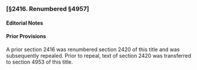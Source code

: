 ### [§2416. Renumbered §4957] ###

#### **Editorial Notes** ####

#### Prior Provisions ####

A prior section 2416 was renumbered section 2420 of this title and was subsequently repealed. Prior to repeal, text of section 2420 was transferred to section 4953 of this title.